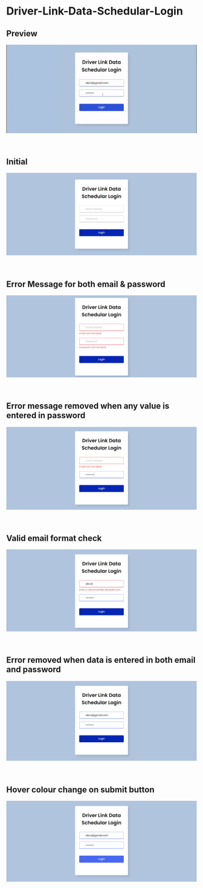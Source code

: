 # Driver-Link-Data-Schedular-Login

## Preview
![Alt Text](https://github.com/jay13makhija/Driver-Link-Data-Schedular-Login/blob/main/img/video.gif)

<br>

## Initial
![](/img/1.png)

<br>

## Error Message for both email & password
![](/img/2.png)

<br>

## Error message removed when any value is entered in password
![](/img/3.png)

<br>

## Valid email format check
![](/img/4.png)

<br>

## Error removed when data is entered in both email and password
![](/img/5.png)

<br>

## Hover colour change on submit button
![](/img/6.png)
